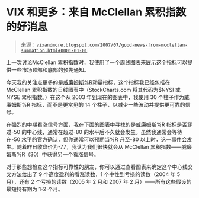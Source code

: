 <!--yml

分类：未分类

日期：2024-05-18 19:07:44

-->

# VIX 和更多：来自 McClellan 累积指数的好消息

> 来源：[`vixandmore.blogspot.com/2007/07/good-news-from-mcclellan-summation.html#0001-01-01`](http://vixandmore.blogspot.com/2007/07/good-news-from-mcclellan-summation.html#0001-01-01)

上一次[讨论](http://vixandmore.blogspot.com/2007/04/mcclellan-summation-index.html)McClellan 累积指数时，我使用了一个周线图表来展示这个指标可以提供一些市场顶部和底部的预先通知。

今天我的关注点更多的是[威廉姆斯%R](http://stockcharts.com/school/doku.php?id=chart_school:technical_indicators:williams_r)动量指标，这个指标我已经包括在 McClellan 累积指数的日线图表中（StockCharts.com 将其代码为$NYSI 或 NYSE 累积指数。）在这个从 2003 年到现在的图表中，我使用 30 个柱子作为威廉姆斯%R 指标，而不是更常见的 14 个柱子，以减少一些波动并提供更可靠的信号。

在强烈的中期看涨信号方面，我在下面的图表中寻找的是威廉姆斯%R 指标是否穿过-50 的中心线，通常在超过-80 的水平后不久就会发生。虽然我通常会等待在-50 水平的官方确认，但你通常可以预期当%R 升至-80 以上时，这一事件会发生。随着昨日收盘价为-77，我认为我们很快就会从 McClellan 累积指数——威廉姆斯%R（30）中获得另一个看涨信号。

对于那些想检查这个指标可靠性的朋友，你可以通过查看图表来确定这个中心线交叉方法给出了 9 个高度盈利的看涨读数，1 个中性到亏损的读数（2004 年 5 月），还有 2 个亏损的读数（2005 年 2 月和 2007 年 2 月）——所有这些假设的最短持有期为 1-2 个月。
